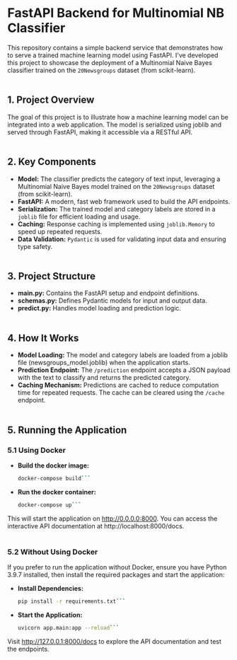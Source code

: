 # FastAPI Backend for Multinomial NB Classifier

This repository contains a simple backend service that demonstrates how to serve a trained machine learning model using FastAPI. I've developed this project to showcase the deployment of a Multinomial Naive Bayes classifier trained on the `20Newsgroups` dataset (from scikit-learn).<br/><br/>

## 1. Project Overview

The goal of this project is to illustrate how a machine learning model can be integrated into a web application. The model is serialized using joblib and served through FastAPI, making it accessible via a RESTful API.<br/><br/>

## 2. Key Components

* **Model:** The classifier predicts the category of text input, leveraging a Multinomial Naive Bayes model trained on the `20Newsgroups` dataset (from scikit-learn).
* **FastAPI:** A modern, fast web framework used to build the API endpoints.
* **Serialization:** The trained model and category labels are stored in a `joblib` file for efficient loading and usage.
* **Caching:** Response caching is implemented using `joblib.Memory` to speed up repeated requests.
* **Data Validation:** `Pydantic` is used for validating input data and ensuring type safety.<br/><br/>

## 3. Project Structure

* **main.py:** Contains the FastAPI setup and endpoint definitions.
* **schemas.py:** Defines Pydantic models for input and output data.
* **predict.py:** Handles model loading and prediction logic.<br/><br/>

## 4. How It Works

* **Model Loading:** The model and category labels are loaded from a joblib file (newsgroups_model.joblib) when the application starts.
* **Prediction Endpoint:** The `/prediction` endpoint accepts a JSON payload with the text to classify and returns the predicted category.
* **Caching Mechanism:** Predictions are cached to reduce computation time for repeated requests. The cache can be cleared using the `/cache` endpoint.<br/><br/>

## 5. Running the Application

### 5.1 Using Docker

* **Build the docker image:**
  
  ```bash
  docker-compose build```

* **Run the docker container:**

  ```bash
  docker-compose up```

This will start the application on http://0.0.0.0:8000. You can access the interactive API documentation at http://localhost:8000/docs.<br/><br/>

### 5.2 Without Using Docker

If you prefer to run the application without Docker, ensure you have Python 3.9.7 installed, then install the required packages and start the application:

* **Install Dependencies:**

  ```bash
  pip install -r requirements.txt```

* **Start the Application:**

  ```bash
  uvicorn app.main:app --reload```

Visit http://127.0.0.1:8000/docs to explore the API documentation and test the endpoints.



